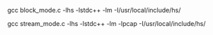 gcc block_mode.c -lhs -lstdc++ -lm -I/usr/local/include/hs/

gcc stream_mode.c -lhs -lstdc++ -lm -lpcap -I/usr/local/include/hs/
